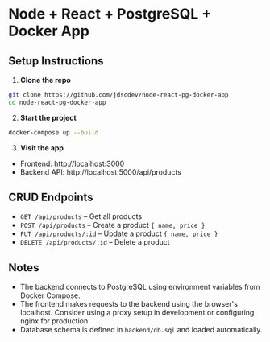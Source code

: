# Node + React + PostgreSQL + Docker App

## Setup Instructions

1. **Clone the repo**
```bash
git clone https://github.com/jdscdev/node-react-pg-docker-app
cd node-react-pg-docker-app
```

2. **Start the project**
```bash
docker-compose up --build
```

3. **Visit the app**
- Frontend: http://localhost:3000
- Backend API: http://localhost:5000/api/products

## CRUD Endpoints
- `GET /api/products` – Get all products
- `POST /api/products` – Create a product `{ name, price }`
- `PUT /api/products/:id` – Update a product `{ name, price }`
- `DELETE /api/products/:id` – Delete a product

## Notes
- The backend connects to PostgreSQL using environment variables from Docker Compose.
- The frontend makes requests to the backend using the browser's localhost. Consider using a proxy setup in development or configuring nginx for production.
- Database schema is defined in `backend/db.sql` and loaded automatically.
